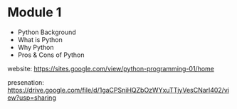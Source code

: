 # Module 1

 - Python Background
 - What is Python
 - Why Python
 - Pros & Cons of Python

website:
https://sites.google.com/view/python-programming-01/home

presenation:
https://drive.google.com/file/d/1gaCPSniHQZbOzWYxuTTjyVesCNarl402/view?usp=sharing


